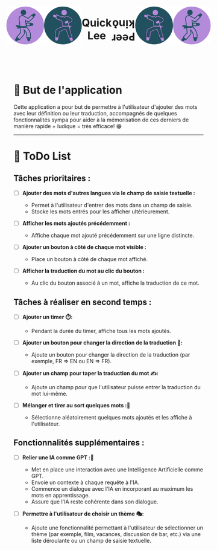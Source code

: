 
<div style="display:flex;justify-content:center;align-items:center;">
    <img src="https://github.com/8b477/Front_Quick_Lee/blob/master/Quick_Lee/Assets/karate-fighter-left.svg" alt="karate-fighter-left" width="100">
    <img align="right" src="https://github.com/8b477/Front_Quick_Lee/blob/master/Quick_Lee/Assets/karate-master-right.svg" alt="karate-fighter-right" width="100">
    <h1 align="center">Quick Lee</h1>
    <h1 align="center">ǫuᴉʞ ɹǝǝԀ</h1>
    <img src="https://github.com/8b477/Front_Quick_Lee/blob/master/Quick_Lee/Assets/karate-master-right.svg" alt="karate-fighter-right" width="100">
    <img align="right" src="https://github.com/8b477/Front_Quick_Lee/blob/master/Quick_Lee/Assets/karate-fighter-left.svg" alt="karate-fighter-left" width="100">
</div>

<br><br>

# 🎯 But de l'application

Cette application a pour but de permettre à l'utilisateur d'ajouter des mots avec leur définition ou leur traduction, accompagnés de quelques fonctionnalités sympa pour aider à la mémorisation de ces derniers de manière rapide + ludique = très efficace! 😁

---

# 📝 ToDo List
## Tâches prioritaires :

- [ ] **Ajouter des mots d'autres langues via le champ de saisie textuelle :**
   - Permet à l'utilisateur d'entrer des mots dans un champ de saisie.
   - Stocke les mots entrés pour les afficher ultérieurement.

- [ ] **Afficher les mots ajoutés précédemment :**
   - Affiche chaque mot ajouté précédemment sur une ligne distincte.

- [ ] **Ajouter un bouton à côté de chaque mot visible :**
   - Place un bouton à côté de chaque mot affiché.

- [ ] **Afficher la traduction du mot au clic du bouton :**
   - Au clic du bouton associé à un mot, affiche la traduction de ce mot.

## Tâches à réaliser en second temps :

- [ ] **Ajouter un timer ⏱️:**
   - Pendant la durée du timer, affiche tous les mots ajoutés.

- [ ] **Ajouter un bouton pour changer la direction de la traduction 🔄:**
   - Ajoute un bouton pour changer la direction de la traduction (par exemple, FR => EN ou EN => FR).

- [ ] **Ajouter un champ pour taper la traduction du mot ✍️:**
   - Ajoute un champ pour que l'utilisateur puisse entrer la traduction du mot lui-même.

- [ ] **Mélanger et tirer au sort quelques mots :🔀**
   - Sélectionne aléatoirement quelques mots ajoutés et les affiche à l'utilisateur.

## Fonctionnalités supplémentaires :

- [ ] **Relier une IA comme GPT :🤖**
   - Met en place une interaction avec une Intelligence Artificielle comme GPT.
   - Envoie un contexte à chaque requête à l'IA.
   - Commence un dialogue avec l'IA en incorporant au maximum les mots en apprentissage.
   - Assure que l'IA reste cohérente dans son dialogue.

- [ ] **Permettre à l'utilisateur de choisir un thème 🎭:**
    - Ajoute une fonctionnalité permettant à l'utilisateur de sélectionner un thème (par exemple, film, vacances, discussion de bar, etc.) via une liste déroulante ou un champ de saisie textuelle.
